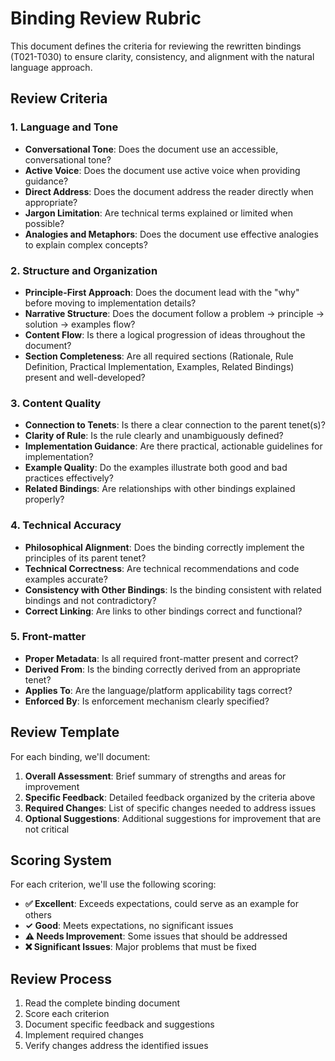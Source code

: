 # Binding Review Rubric

This document defines the criteria for reviewing the rewritten bindings (T021-T030) to ensure clarity, consistency, and alignment with the natural language approach.

## Review Criteria

### 1. Language and Tone
- **Conversational Tone**: Does the document use an accessible, conversational tone?
- **Active Voice**: Does the document use active voice when providing guidance?
- **Direct Address**: Does the document address the reader directly when appropriate?
- **Jargon Limitation**: Are technical terms explained or limited when possible?
- **Analogies and Metaphors**: Does the document use effective analogies to explain complex concepts?

### 2. Structure and Organization
- **Principle-First Approach**: Does the document lead with the "why" before moving to implementation details?
- **Narrative Structure**: Does the document follow a problem → principle → solution → examples flow?
- **Content Flow**: Is there a logical progression of ideas throughout the document?
- **Section Completeness**: Are all required sections (Rationale, Rule Definition, Practical Implementation, Examples, Related Bindings) present and well-developed?

### 3. Content Quality
- **Connection to Tenets**: Is there a clear connection to the parent tenet(s)?
- **Clarity of Rule**: Is the rule clearly and unambiguously defined?
- **Implementation Guidance**: Are there practical, actionable guidelines for implementation?
- **Example Quality**: Do the examples illustrate both good and bad practices effectively?
- **Related Bindings**: Are relationships with other bindings explained properly?

### 4. Technical Accuracy
- **Philosophical Alignment**: Does the binding correctly implement the principles of its parent tenet?
- **Technical Correctness**: Are technical recommendations and code examples accurate?
- **Consistency with Other Bindings**: Is the binding consistent with related bindings and not contradictory?
- **Correct Linking**: Are links to other bindings correct and functional?

### 5. Front-matter
- **Proper Metadata**: Is all required front-matter present and correct?
- **Derived From**: Is the binding correctly derived from an appropriate tenet?
- **Applies To**: Are the language/platform applicability tags correct?
- **Enforced By**: Is enforcement mechanism clearly specified?

## Review Template

For each binding, we'll document:

1. **Overall Assessment**: Brief summary of strengths and areas for improvement
2. **Specific Feedback**: Detailed feedback organized by the criteria above
3. **Required Changes**: List of specific changes needed to address issues
4. **Optional Suggestions**: Additional suggestions for improvement that are not critical

## Scoring System

For each criterion, we'll use the following scoring:

- **✅ Excellent**: Exceeds expectations, could serve as an example for others
- **✓ Good**: Meets expectations, no significant issues
- **⚠️ Needs Improvement**: Some issues that should be addressed
- **❌ Significant Issues**: Major problems that must be fixed

## Review Process

1. Read the complete binding document
2. Score each criterion
3. Document specific feedback and suggestions
4. Implement required changes
5. Verify changes address the identified issues
